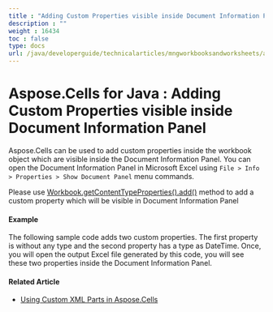 ```yaml
---
title : "Adding Custom Properties visible inside Document Information Panel" 
description : "" 
weight : 16434 
toc : false
type: docs
url: /java/developerguide/technicalarticles/mngworkbooksandworksheets/adding+custom+properties+visible+inside+document+information+panel/
---
```


# Aspose.Cells for Java : Adding Custom Properties visible inside Document Information Panel


Aspose.Cells can be used to add custom properties inside the workbook object which are visible inside the Document Information Panel. You can open the Document Information Panel in Microsoft Excel using `File > Info > Properties > Show Document Panel` menu commands.

Please use [Workbook.getContentTypeProperties().add()](https://apireference.aspose.com/java/cells/com.aspose.cells/contenttypepropertycollection#add(java.lang.Object)) method to add a custom property which will be visible in Document Information Panel

#### Example

The following sample code adds two custom properties. The first property is without any type and the second property has a type as DateTime. Once, you will open the output Excel file generated by this code, you will see these two properties inside the Document Information Panel.


#### Related Article

*   [Using Custom XML Parts in Aspose.Cells](https://docs2.aspose.com/cells/java/developerguide/technicalarticles/using+custom+xml+parts+in+aspose.cells)

